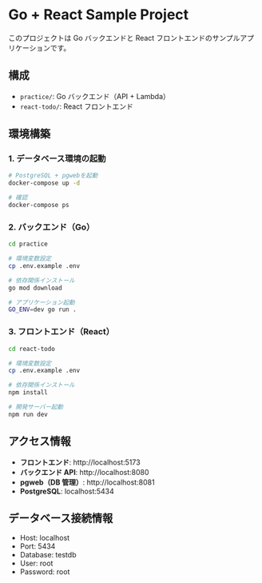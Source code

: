 # Go + React Sample Project

このプロジェクトは Go バックエンドと React フロントエンドのサンプルアプリケーションです。

## 構成

-   `practice/`: Go バックエンド（API + Lambda）
-   `react-todo/`: React フロントエンド

## 環境構築

### 1. データベース環境の起動

```bash
# PostgreSQL + pgwebを起動
docker-compose up -d

# 確認
docker-compose ps
```

### 2. バックエンド（Go）

```bash
cd practice

# 環境変数設定
cp .env.example .env

# 依存関係インストール
go mod download

# アプリケーション起動
GO_ENV=dev go run .
```

### 3. フロントエンド（React）

```bash
cd react-todo

# 環境変数設定
cp .env.example .env

# 依存関係インストール
npm install

# 開発サーバー起動
npm run dev
```

## アクセス情報

-   **フロントエンド**: http://localhost:5173
-   **バックエンド API**: http://localhost:8080
-   **pgweb（DB 管理）**: http://localhost:8081
-   **PostgreSQL**: localhost:5434

## データベース接続情報

-   Host: localhost
-   Port: 5434
-   Database: testdb
-   User: root
-   Password: root
